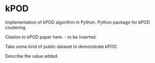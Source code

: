 # kPOD
Implementation of kPOD algorithm in Python. Python package for kPOD clustering.

Citation to kPOD paper here. - to be inserted.

Take some kind of public dataset to demonstrate kPOD.

Describe the value added. 

